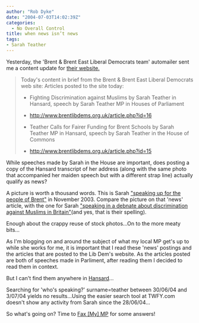 ```yaml
---
author: "Rob Dyke"
date: "2004-07-03T14:02:39Z"
categories:
  - No Overall Control
title: when news isn’t news
tags:
- Sarah Teather
---
```

Yesterday, the 'Brent & Brent East Liberal Democrats team' automailer sent me a content update for [their website.](http://www.brentlibdems.org.uk/)

> Today's content in brief from the Brent & Brent East Liberal Democrats web site:
> Articles posted to the site today:
> * Fighting Discrimination against Muslims
> by Sarah Teather
> in Hansard, speech by Sarah Teather MP in Houses of Parliament
> - http://www.brentlibdems.org.uk/article.php?id=16
> * Teather Calls for Fairer Funding for Brent Schools
> by Sarah Teather MP
> in Hansard, speech by Sarah Teather in the House of Commons
> - http://www.brentlibdems.org.uk/article.php?id=15

While speeches made by Sarah in the House are important, does posting a copy of the Hansard transcript of her address (along with the same photo that accompanied her maiden speech but with a different strap line) actually qualify as news?

A picture is worth a thousand words. This is Sarah ["speaking up for the people of Brent"](http://www.brentlibdems.org.uk/news/79.html) in November 2003. Compare the picture on that 'news' article, with the one for Sarah ["speaking in a debnate about discrimination against Muslims in Britain"](http://www.brentlibdems.org.uk/articles/16.html)(and yes, that is their spelling).

Enough about the crappy reuse of stock photos...On to the more meaty bits...

As I'm blogging on and around the subject of what my local MP get's up to while she works for me, it is important that I read these 'news' postings and the articles that are posted to the Lib Dem's website. As the articles posted are both of speeches made in Parliment, after reading them I decided to read them in context.

But I can't find them anywhere in [Hansard](http://www.parliment.uk)...

Searching for 'who's speaking?' surname=teather between 30/06/04 and 3/07/04 yields no results...Using the easier search tool at TWFY.com doesn't show any activity from Sarah since the 28/06/04...

So what's going on? Time to [Fax [My] MP](http://www.faxyourmp.com) for some answers!
